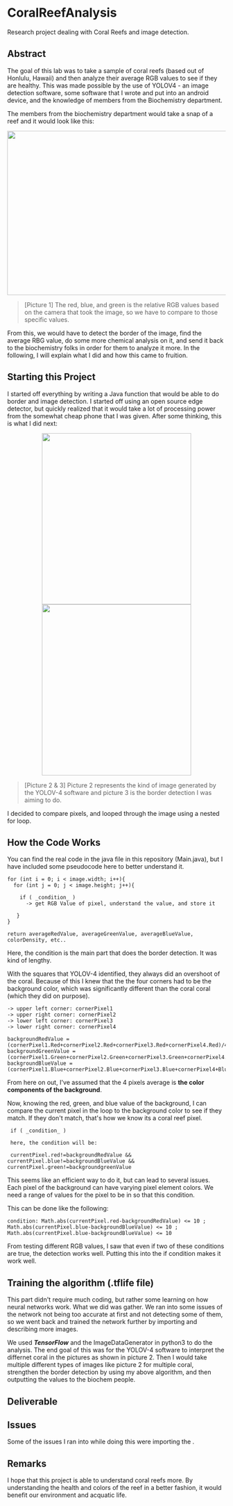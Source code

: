 # CoralReefAnalysis
Research project dealing with Coral Reefs and image detection.

## Abstract

The goal of this lab was to take a sample of coral reefs (based out of Honlulu, Hawaii) and then analyze their average RGB values to see if they are healthy. This was made possible by the use of YOLOV4 - an image detection software, some software that I wrote and put into an android device, and the knowledge of members from the Biochemistry department. 

The members from the biochemistry department would take a snap of a reef and it would look like this: 

<p align="center">
  <img 
    width="544"
    height="378"
    src="https://github.com/akhilvreddy/CoralReefAnalysis/blob/main/Mcap41.jpg"
  >
</p>

> [Picture 1] The red, blue, and green is the relative RGB values based on the camera that took the image, so we have to compare to those specific values. 

From this, we would have to detect the border of the image, find the average RBG value, do some more chemical analysis on it, and send it back to the biochemistry folks in order for them to analyze it more. In the following, I will explain what I did and how this came to fruition. 

## Starting this Project

I started off everything by writing a Java function that would be able to do border and image detection. I started off using an open source edge detector, but quickly realized that it would take a lot of processing power from the somewhat cheap phone that I was given. After some thinking, this is what I did next: 


<p align="center">
  <img 
    width="344"
    height="394"
    src="https://github.com/akhilvreddy/CoralReefAnalysis/blob/main/reefpic3.jpg"
  >
  <img 
    width="344"
    height="394"
    src="https://github.com/akhilvreddy/CoralReefAnalysis/blob/main/reefpic2.jpg"
  >
</p>

> [Picture 2 & 3] Picture 2 represents the kind of image generated by the YOLOV-4 software and picture 3 is the border detection I was aiming to do. 

I decided to compare pixels, and looped through the image using a nested for loop.

## How the Code Works
You can find the real code in the java file in this repository (Main.java), but I have included some pseudocode here to better understand it. 

```
for (int i = 0; i < image.width; i++){
  for (int j = 0; j < image.height; j++){
   
    if ( _condition_ )
      -> get RGB Value of pixel, understand the value, and store it
      
   }
}

return averageRedValue, averageGreenValue, averageBlueValue, colorDensity, etc..
```

Here, the condition is the main part that does the border detection. It was kind of lengthy. 

With the squares that YOLOV-4 identified, they always did an overshoot of the coral. Because of this I knew that the the four corners had to be the background color, which was significantly different than the coral coral (which they did on purpose). 

```
-> upper left corner: cornerPixel1
-> upper right corner: cornerPixel2
-> lower left corner: cornerPixel3
-> lower right corner: cornerPixel4

backgroundRedValue = (cornerPixel1.Red+cornerPixel2.Red+cornerPixel3.Red+cornerPixel4.Red)/4
backgroundGreenValue = (cornerPixel1.Green+cornerPixel2.Green+cornerPixel3.Green+cornerPixel4.Green)/4
backgroundBlueValue = (cornerPixel1.Blue+cornerPixel2.Blue+cornerPixel3.Blue+cornerPixel4+Blue)/4
```
From here on out, I've assumed that the 4 pixels average is ****the color components of the background****.

Now, knowing the red, green, and blue value of the background, I can compare the current pixel in the loop to the background color to see if they match. If they don't match, that's how we know its a coral reef pixel. 

```
 if ( _condition_ )
 
 here, the condition will be: 
 
 currentPixel.red!=backgroundRedValue && currentPixel.blue!=backgroundBlueValue && currentPixel.green!=backgroundgreenValue
```
This seems like an efficient way to do it, but can lead to several issues. Each pixel of the background can have varying pixel element colors. We need a range of values for the pixel to be in so that this condition. 

This can be done like the following: 

```
condition: Math.abs(currentPixel.red-backgroundRedValue) <= 10 ; Math.abs(currentPixel.blue-backgroundBlueValue) <= 10 ; Math.abs(currentPixel.blue-backgroundBlueValue) <= 10
```
From testing different RGB values, I saw that even if two of these conditions are true, the detection works well. Putting this into the if condition makes it work well. 

## Training the algorithm (.tflife file)
This part didn't require much coding, but rather some learning on how neural networks work. What we did was gather. 
We ran into some issues of the network not being too accurate at first and not detecting some of them, so we went back and trained the network further by importing and describing more images.

We used _**TensorFlow**_ and the ImageDataGenerator in python3 to do the analysis. The end goal of this was for the YOLOV-4 software to interpret the differnet coral in the pictures as shown in picture 2. Then I would take multiple different types of images like picture 2 for multiple coral, strengthen the border detection by using my above algorithm, and then outputting the values to the biochem people. 

## Deliverable

## Issues 
Some of the issues I ran into while doing this were importing the . 

## Remarks 
I hope that this project is able to understand coral reefs more. By understanding the health and colors of the reef in a better fashion, it would benefit our environment and acquatic life. 
